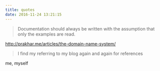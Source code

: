 ```yaml
---
title: quotes
date: 2016-11-24 13:21:15
---
```

> Documentation should always be written with the assumption that only the examples are read.

http://prakhar.me/articles/the-domain-name-system/

> I find my referring to my blog again and again for references

me, myself

